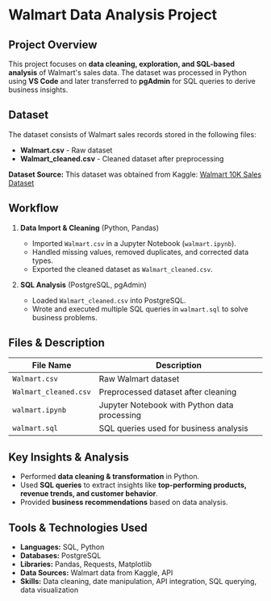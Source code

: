 # Walmart Data Analysis Project

## Project Overview
This project focuses on **data cleaning, exploration, and SQL-based analysis** of Walmart's sales data. The dataset was processed in Python using **VS Code** and later transferred to **pgAdmin** for SQL queries to derive business insights.

## Dataset
The dataset consists of Walmart sales records stored in the following files:
- **Walmart.csv** - Raw dataset
- **Walmart_cleaned.csv** - Cleaned dataset after preprocessing

**Dataset Source:**
This dataset was obtained from Kaggle: [Walmart 10K Sales Dataset](https://www.kaggle.com/datasets/najir0123/walmart-10k-sales-datasets/data)

## Workflow
1. **Data Import & Cleaning** (Python, Pandas)
   - Imported `Walmart.csv` in a Jupyter Notebook (`walmart.ipynb`).
   - Handled missing values, removed duplicates, and corrected data types.
   - Exported the cleaned dataset as `Walmart_cleaned.csv`.

2. **SQL Analysis** (PostgreSQL, pgAdmin)
   - Loaded `Walmart_cleaned.csv` into PostgreSQL.
   - Wrote and executed multiple SQL queries in `walmart.sql` to solve business problems.

## Files & Description
| File Name            | Description                                      |
|----------------------|------------------------------------------------|
| `Walmart.csv`       | Raw Walmart dataset                           |
| `Walmart_cleaned.csv` | Preprocessed dataset after cleaning           |
| `walmart.ipynb`     | Jupyter Notebook with Python data processing   |
| `walmart.sql`       | SQL queries used for business analysis        |

## Key Insights & Analysis
- Performed **data cleaning & transformation** in Python.
- Used **SQL queries** to extract insights like **top-performing products, revenue trends, and customer behavior**.
- Provided **business recommendations** based on data analysis.


## Tools & Technologies Used
- **Languages:** SQL, Python
- **Databases:** PostgreSQL
- **Libraries:** Pandas, Requests, Matplotlib
- **Data Sources:** Walmart data from Kaggle, API
- **Skills:** Data cleaning, date manipulation, API integration, SQL querying, data visualization
